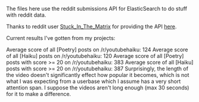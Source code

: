The files here use the reddit submissions API for ElasticSearch to do stuff with reddit data.

Thanks to reddit user <a href = "https://www.reddit.com/user/Stuck_In_the_Matrix">Stuck_In_The_Matrix</a> for providing the API 
<a href = "https://www.reddit.com/r/datasets/comments/5nxkob/reddit_submissions_are_now_in_elasticsearch_and/">here</a>.

Current results I've gotten from my projects:

Average score of all [Poetry] posts on /r/youtubehaiku: 124 
Average score of all [Haiku] posts on /r/youtubehaiku: 120 
Average score of all [Poetry] posts with score >= 20 on /r/youtubehaiku: 383 
Average score of all [Haiku] posts with score >= 20 on /r/youtubehaiku: 387 
Surprisingly, the length of the video doesn't significantly effect how popular it becomes, which is not what I was expecting from 
a userbase which I assume has a very short attention span.  I suppose the videos aren't long enough (max 30 seconds) for it to
make a difference.

